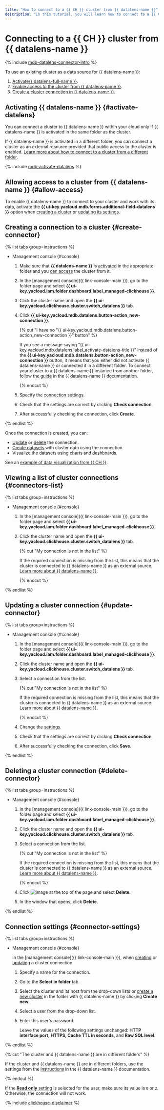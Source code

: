 ```yaml
---
title: "How to connect to a {{ CH }} cluster from {{ datalens-name }}"
description: "In this tutorial, you will learn how to connect to a {{ CH }} cluster from {{ datalens-name }}."
---
```


# Connecting to a {{ CH }} cluster from {{ datalens-name }}

{% include [mdb-datalens-connector-intro](../../_includes/mdb/datalens-connector-intro.md) %}

To use an existing cluster as a data source for {{ datalens-name }}:
1. [Activate{{ datalens-full-name }}](#activate-datalens).
1. [Enable access to the cluster from {{ datalens-name }}](#allow-access).
1. [Create a cluster connection in {{ datalens-name }}](#create-connector).

## Activating {{ datalens-name }} {#activate-datalens}

You can connect a cluster to {{ datalens-name }} within your cloud only if {{ datalens-name }} is activated in the same folder as the cluster.

If {{ datalens-name }} is activated in a different folder, you can connect a cluster as an external resource provided that public access to the cluster is enabled. [Learn more about how to connect to a cluster from a different folder](../../datalens/operations/connection/create-clickhouse.md).

{% include [mdb-activate-datalens](../../_includes/mdb/datalens-activate.md) %}

## Allowing access to a cluster from {{ datalens-name }} {#allow-access}

To enable {{ datalens-name }} to connect to your cluster and work with its data, activate the **{{ ui-key.yacloud.mdb.forms.additional-field-datalens }}** option when [creating a cluster](cluster-create.md) or [updating its settings](update.md#change-additional-settings).

## Creating a connection to a cluster {#create-connector}

{% list tabs group=instructions %}

- Management console {#console}

   1. Make sure that **{{ datalens-name }}** is [activated](#activate-datalens) in the appropriate folder and you [can access](#allow-access) the cluster from it.
   1. In the [management console]({{ link-console-main }}), go to the folder page and select **{{ ui-key.yacloud.iam.folder.dashboard.label_managed-clickhouse }}**.
   1. Click the cluster name and open the **{{ ui-key.yacloud.clickhouse.cluster.switch_datalens }}** tab.
   1. Click **{{ ui-key.yacloud.mdb.datalens.button-action_new-connection }}**.

      {% cut "I have no "{{ ui-key.yacloud.mdb.datalens.button-action_new-connection }}" button" %}

      
      If you see a message saying "{{ ui-key.yacloud.mdb.datalens.label_activate-datalens-title }}" instead of the **{{ ui-key.yacloud.mdb.datalens.button-action_new-connection }}** button, it means that you either did not activate {{ datalens-name }} or connected it in a different folder. To connect your cluster to a {{ datalens-name }} instance from another folder, follow the [guide](../../datalens/operations/connection/create-clickhouse.md) in the {{ datalens-name }} documentation.


      {% endcut %}

   1. Specify the [connection settings](#connector-settings).
   1. Check that the settings are correct by clicking **Check connection**.
   1. After successfully checking the connection, click **Create**.

{% endlist %}

Once the connection is created, you can:
* [Update](#update-connector) or [delete](#delete-connector) the connection.
* [Create datasets](../../datalens/concepts/dataset/index.md) with cluster data using the connection.
* Visualize the datasets using [charts](../../datalens/concepts/chart/index.md) and [dashboards](../../datalens/concepts/dashboard.md).


See an [example of data visualization from {{ CH }}](../../tutorials/datalens/data-from-ch-visualization.md).


## Viewing a list of cluster connections {#connectors-list}

{% list tabs group=instructions %}

- Management console {#console}

   1. In the [management console]({{ link-console-main }}), go to the folder page and select **{{ ui-key.yacloud.iam.folder.dashboard.label_managed-clickhouse }}**.
   1. Click the cluster name and open the **{{ ui-key.yacloud.clickhouse.cluster.switch_datalens }}** tab.

      {% cut "My connection is not in the list" %}

      If the required connection is missing from the list, this means that the cluster is connected to {{ datalens-name }} as an external source. [Learn more about {{ datalens-name }}](../../datalens/).

      {% endcut %}

{% endlist %}

## Updating a cluster connection {#update-connector}

{% list tabs group=instructions %}

- Management console {#console}

   1. In the [management console]({{ link-console-main }}), go to the folder page and select **{{ ui-key.yacloud.iam.folder.dashboard.label_managed-clickhouse }}**.
   1. Click the cluster name and open the **{{ ui-key.yacloud.clickhouse.cluster.switch_datalens }}** tab.
   1. Select a connection from the list.

      {% cut "My connection is not in the list" %}

      If the required connection is missing from the list, this means that the cluster is connected to {{ datalens-name }} as an external source. [Learn more about {{ datalens-name }}](../../datalens/).

      {% endcut %}

   1. Change the [settings](#connector-settings).
   1. Check that the settings are correct by clicking **Check connection**.
   1. After successfully checking the connection, click **Save**.

{% endlist %}

## Deleting a cluster connection {#delete-connector}

{% list tabs group=instructions %}

- Management console {#console}

   1. In the [management console]({{ link-console-main }}), go to the folder page and select **{{ ui-key.yacloud.iam.folder.dashboard.label_managed-clickhouse }}**.
   1. Click the cluster name and open the **{{ ui-key.yacloud.clickhouse.cluster.switch_datalens }}** tab.
   1. Select a connection from the list.

      {% cut "My connection is not in the list" %}

      If the required connection is missing from the list, this means that the cluster is connected to {{ datalens-name }} as an external source. [Learn more about {{ datalens-name }}](../../datalens/).

      {% endcut %}

   1. Click ![image](../../_assets/console-icons/ellipsis.svg) at the top of the page and select **Delete**.
   1. In the window that opens, click **Delete**.

{% endlist %}

## Connection settings {#connector-settings}

{% list tabs group=instructions %}

- Management console {#console}

   In the [management console]({{ link-console-main }}), when [creating](#create-connector) or [updating](#update-connector) a cluster connection:
   1. Specify a name for the connection.
   1. Go to the **Select in folder** tab.
   1. Select the cluster and its host from the drop-down lists or [create a new cluster](cluster-create.md) in the folder with {{ datalens-name }} by clicking **Create new**.
   1. Select a user from the drop-down list.
   1. Enter this user's password.

      Leave the values of the following settings unchanged: **HTTP interface port**, **HTTPS**, **Cache TTL in seconds**, and **Raw SQL level**.

{% endlist %}

{% cut "The cluster and {{ datalens-name }} are in different folders" %}

If the cluster and {{ datalens-name }} are in different folders, use the settings from the [instructions](../../datalens/operations/connection/create-clickhouse.md) in the {{ datalens-name }} documentation.

{% endcut %}

If the [**Read only** setting](cluster-users.md#setting-readonly) is selected for the user, make sure its value is `0` or `2`.
 Otherwise, the connection will not work.

{% include [clickhouse-disclaimer](../../_includes/clickhouse-disclaimer.md) %}